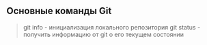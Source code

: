 ## Основные команды Git
> git info - инициализация локального репозитория
> git status - получить информацию от git о его текущем состоянии
